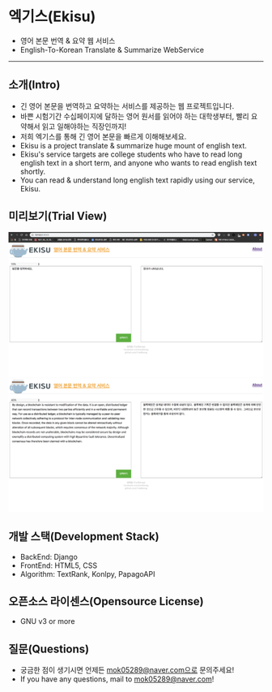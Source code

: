 # 엑기스(Ekisu)
* 영어 본문 번역 & 요약 웹 서비스
* English-To-Korean Translate & Summarize WebService

------------

## 소개(Intro)
* 긴 영어 본문을 번역하고 요약하는 서비스를 제공하는 웹 프로젝트입니다.
* 바쁜 시험기간 수십페이지에 달하는 영어 원서를 읽어야 하는 대학생부터, 빨리 요약해서 읽고 일해야하는 직장인까지!
* 저희 엑기스를 통해 긴 영어 본문을 빠르게 이해해보세요.
* Ekisu is a project translate & summarize huge mount of english text.
* Ekisu's service targets are college students who have to read long english text in a short term, and anyone who wants to read english text shortly.
* You can read & understand long english text rapidly using our service, Ekisu.

## 미리보기(Trial View)
![Index Page](./res/1.png)
![Result Page](./res/2.png)

## 개발 스택(Development Stack)
* BackEnd: Django
* FrontEnd: HTML5, CSS
* Algorithm: TextRank, Konlpy, PapagoAPI

## 오픈소스 라이센스(Opensource License)
* GNU v3 or more

## 질문(Questions)
* 궁금한 점이 생기시면 언제든 mok05289@naver.com으로 문의주세요!
* If you have any questions, mail to mok05289@naver.com!
